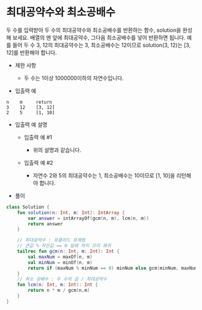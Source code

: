 # 최대공약수와 최소공배수
두 수를 입력받아 두 수의 최대공약수와 최소공배수를 반환하는 함수, solution을 완성해 보세요. 배열의 맨 앞에 최대공약수, 그다음 최소공배수를 넣어 반환하면 됩니다. 예를 들어 두 수 3, 12의 최대공약수는 3, 최소공배수는 12이므로 solution(3, 12)는 [3, 12]를 반환해야 합니다.   
   
+ 제한 사항   
   + 두 수는 1이상 1000000이하의 자연수입니다.   
   
+ 입출력 예
```
n    m     return   
3    12    [3, 12]   
2    5     [1, 10]
```
+ 입출력 예 설명   
   + 입출력 예 #1   
      + 위의 설명과 같습니다.  

   + 입출력 예 #2   
      + 자연수 2와 5의 최대공약수는 1, 최소공배수는 10이므로 [1, 10]을 리턴해야 합니다.
   
+ 풀이
```kotlin
class Solution {
    fun solution(n: Int, m: Int): IntArray {
        var answer = intArrayOf(gcm(n, m), lcm(n, m))
        return answer
    }

    // 최대공약수 : 유클리드 호제법
    // 큰값 % 작은값 == 0 일때 까지 꼬리 재귀
    tailrec fun gcm(n: Int, m: Int): Int {
        val maxNum = maxOf(n, m)
        val minNum = minOf(n, m)
        return if (maxNum % minNum == 0) minNum else gcm(minNum, maxNum % minNum)
    }
    // 최소 공배수 : 두 수의 곱 / 최대공약수
    fun lcm(n: Int, m: Int): Int {
        return n * m / gcm(n,m)
    }
}
```
